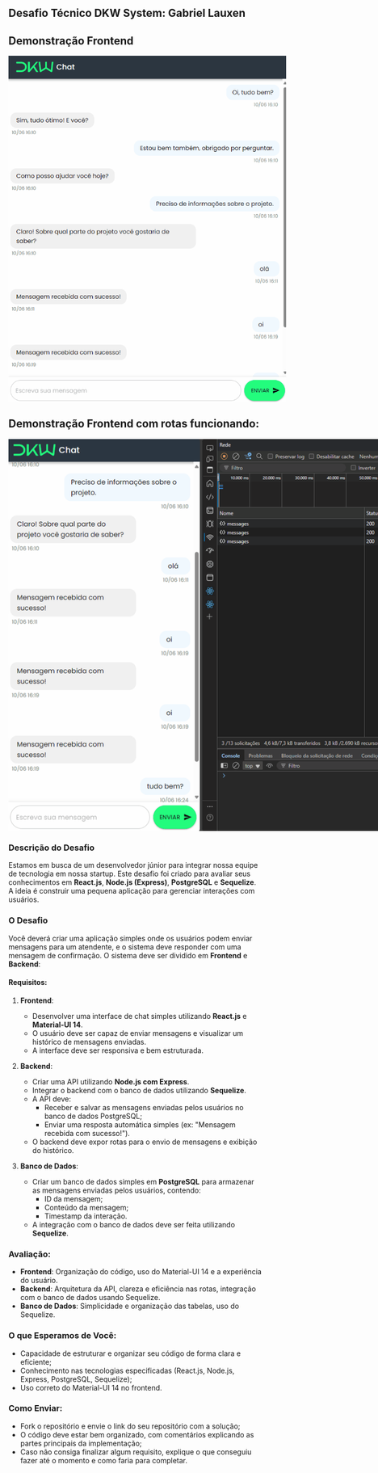 ## Desafio Técnico DKW System: Gabriel Lauxen

## Demonstração Frontend

<p align="center">
   <img src="./frontend/public/gifs/demonstracao-chat.gif" style="max-width: 550px; display: block; margin: 0 auto;">
</p>

## Demonstração Frontend com rotas funcionando:

<p align="center">
   <img src="./frontend/public/gifs/demonstracao-chat-rotas.gif" style="max-width: 1000px; display: block; margin: 0 auto;">
</p>

### Descrição do Desafio

Estamos em busca de um desenvolvedor júnior para integrar nossa equipe de tecnologia em nossa startup. Este desafio foi criado para avaliar seus conhecimentos em **React.js**, **Node.js (Express)**, **PostgreSQL** e **Sequelize**. A ideia é construir uma pequena aplicação para gerenciar interações com usuários.

### O Desafio

Você deverá criar uma aplicação simples onde os usuários podem enviar mensagens para um atendente, e o sistema deve responder com uma mensagem de confirmação. O sistema deve ser dividido em **Frontend** e **Backend**:

#### Requisitos:

1. **Frontend**:

   - Desenvolver uma interface de chat simples utilizando **React.js** e **Material-UI 14**.
   - O usuário deve ser capaz de enviar mensagens e visualizar um histórico de mensagens enviadas.
   - A interface deve ser responsiva e bem estruturada.

2. **Backend**:

   - Criar uma API utilizando **Node.js com Express**.
   - Integrar o backend com o banco de dados utilizando **Sequelize**.
   - A API deve:
     - Receber e salvar as mensagens enviadas pelos usuários no banco de dados PostgreSQL;
     - Enviar uma resposta automática simples (ex: "Mensagem recebida com sucesso!").
   - O backend deve expor rotas para o envio de mensagens e exibição do histórico.

3. **Banco de Dados**:
   - Criar um banco de dados simples em **PostgreSQL** para armazenar as mensagens enviadas pelos usuários, contendo:
     - ID da mensagem;
     - Conteúdo da mensagem;
     - Timestamp da interação.
   - A integração com o banco de dados deve ser feita utilizando **Sequelize**.

### Avaliação:

- **Frontend**: Organização do código, uso do Material-UI 14 e a experiência do usuário.
- **Backend**: Arquitetura da API, clareza e eficiência nas rotas, integração com o banco de dados usando Sequelize.
- **Banco de Dados**: Simplicidade e organização das tabelas, uso do Sequelize.

### O que Esperamos de Você:

- Capacidade de estruturar e organizar seu código de forma clara e eficiente;
- Conhecimento nas tecnologias especificadas (React.js, Node.js, Express, PostgreSQL, Sequelize);
- Uso correto do Material-UI 14 no frontend.

### Como Enviar:

- Fork o repositório e envie o link do seu repositório com a solução;
- O código deve estar bem organizado, com comentários explicando as partes principais da implementação;
- Caso não consiga finalizar algum requisito, explique o que conseguiu fazer até o momento e como faria para completar.
